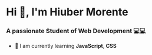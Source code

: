 # Hi 👋, I'm Hiuber Morente
### A passionate Student of Web Development 💻💻

- 🌱 I am currently learning **JavaScript**, **CSS**
<!--
**HiuberMorente/HiuberMorente** is a ✨ _special_ ✨ repository because its `README.md` (this file) appears on your GitHub profile.

Here are some ideas to get you started:

- 🔭 I’m currently working on ...
- 🌱 I’m currently learning ...
- 👯 I’m looking to collaborate on ...
- 🤔 I’m looking for help with ...
- 💬 Ask me about ...
- 📫 How to reach me: ...
- 😄 Pronouns: ...
- ⚡ Fun fact: ...
-->


